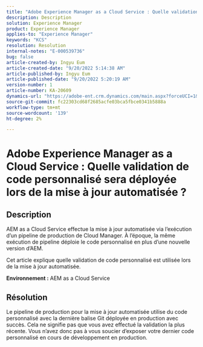 ```yaml
---
title: "Adobe Experience Manager as a Cloud Service : Quelle validation de code personnalisé sera déployée lors de la mise à jour automatisée ?"
description: Description
solution: Experience Manager
product: Experience Manager
applies-to: "Experience Manager"
keywords: "KCS"
resolution: Resolution
internal-notes: "E-000539736"
bug: false
article-created-by: Ingyu Eum
article-created-date: "9/20/2022 5:14:38 AM"
article-published-by: Ingyu Eum
article-published-date: "9/20/2022 5:20:19 AM"
version-number: 1
article-number: KA-20609
dynamics-url: "https://adobe-ent.crm.dynamics.com/main.aspx?forceUCI=1&pagetype=entityrecord&etn=knowledgearticle&id=5c1eaf1a-a338-ed11-9db0-002248086a27"
source-git-commit: fc22303cd68f2685acfe03bca5fbce0341b5888a
workflow-type: tm+mt
source-wordcount: '139'
ht-degree: 2%

---
```


# Adobe Experience Manager as a Cloud Service : Quelle validation de code personnalisé sera déployée lors de la mise à jour automatisée ?

## Description


AEM as a Cloud Service effectue la mise à jour automatisée via l’exécution d’un pipeline de production de Cloud Manager. À l’époque, la même exécution de pipeline déploie le code personnalisé en plus d’une nouvelle version d’AEM.

Cet article explique quelle validation de code personnalisé est utilisée lors de la mise à jour automatisée.

<b>Environnement :</b>
AEM as a Cloud Service


## Résolution


Le pipeline de production pour la mise à jour automatisée utilise du code personnalisé avec la dernière balise Git déployée en production avec succès. Cela ne signifie pas que vous avez effectué la validation la plus récente. Vous n’avez donc pas à vous soucier d’exposer votre dernier code personnalisé en cours de développement en production.

